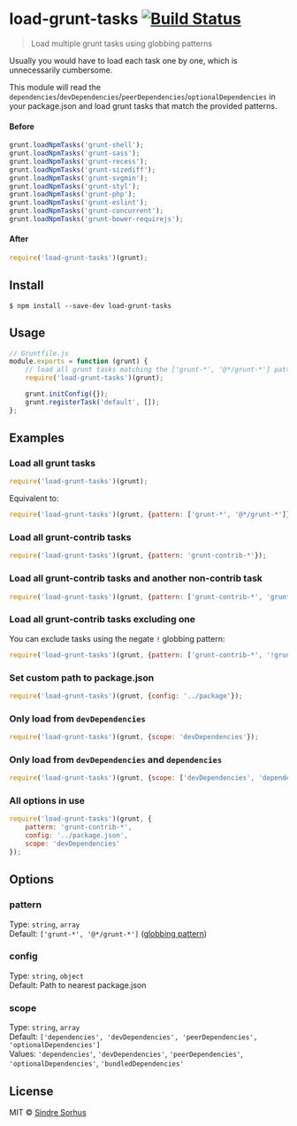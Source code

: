 # load-grunt-tasks [![Build Status](https://travis-ci.org/sindresorhus/load-grunt-tasks.svg?branch=master)](https://travis-ci.org/sindresorhus/load-grunt-tasks)

> Load multiple grunt tasks using globbing patterns

Usually you would have to load each task one by one, which is unnecessarily cumbersome.

This module will read the `dependencies`/`devDependencies`/`peerDependencies`/`optionalDependencies` in your package.json and load grunt tasks that match the provided patterns.


#### Before

```js
grunt.loadNpmTasks('grunt-shell');
grunt.loadNpmTasks('grunt-sass');
grunt.loadNpmTasks('grunt-recess');
grunt.loadNpmTasks('grunt-sizediff');
grunt.loadNpmTasks('grunt-svgmin');
grunt.loadNpmTasks('grunt-styl');
grunt.loadNpmTasks('grunt-php');
grunt.loadNpmTasks('grunt-eslint');
grunt.loadNpmTasks('grunt-concurrent');
grunt.loadNpmTasks('grunt-bower-requirejs');
```

#### After

```js
require('load-grunt-tasks')(grunt);
```


## Install

```
$ npm install --save-dev load-grunt-tasks
```


## Usage

```js
// Gruntfile.js
module.exports = function (grunt) {
	// load all grunt tasks matching the ['grunt-*', '@*/grunt-*'] patterns
	require('load-grunt-tasks')(grunt);

	grunt.initConfig({});
	grunt.registerTask('default', []);
};
```


## Examples

### Load all grunt tasks

```js
require('load-grunt-tasks')(grunt);
```

Equivalent to:

```js
require('load-grunt-tasks')(grunt, {pattern: ['grunt-*', '@*/grunt-*']});
```

### Load all grunt-contrib tasks

```js
require('load-grunt-tasks')(grunt, {pattern: 'grunt-contrib-*'});
```

### Load all grunt-contrib tasks and another non-contrib task

```js
require('load-grunt-tasks')(grunt, {pattern: ['grunt-contrib-*', 'grunt-shell']});
```

### Load all grunt-contrib tasks excluding one

You can exclude tasks using the negate `!` globbing pattern:

```js
require('load-grunt-tasks')(grunt, {pattern: ['grunt-contrib-*', '!grunt-contrib-coffee']});
```

### Set custom path to package.json

```js
require('load-grunt-tasks')(grunt, {config: '../package'});
```

### Only load from `devDependencies`

```js
require('load-grunt-tasks')(grunt, {scope: 'devDependencies'});
```

### Only load from `devDependencies` and `dependencies`

```js
require('load-grunt-tasks')(grunt, {scope: ['devDependencies', 'dependencies']});
```

### All options in use

```js
require('load-grunt-tasks')(grunt, {
	pattern: 'grunt-contrib-*',
	config: '../package.json',
	scope: 'devDependencies'
});
```


## Options

### pattern

Type: `string`, `array`  
Default: `['grunt-*', '@*/grunt-*']` ([globbing pattern](https://github.com/isaacs/minimatch))

### config

Type: `string`, `object`  
Default: Path to nearest package.json

### scope

Type: `string`, `array`  
Default: `['dependencies', 'devDependencies', 'peerDependencies', 'optionalDependencies']`  
Values: `'dependencies'`, `'devDependencies'`, `'peerDependencies'`, `'optionalDependencies'`, `'bundledDependencies'`


## License

MIT © [Sindre Sorhus](http://sindresorhus.com)

